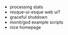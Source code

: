 - processing stats
- resque-ui-esque web ui?
- graceful shutdown
- monit/god example scripts
- nice homepage
